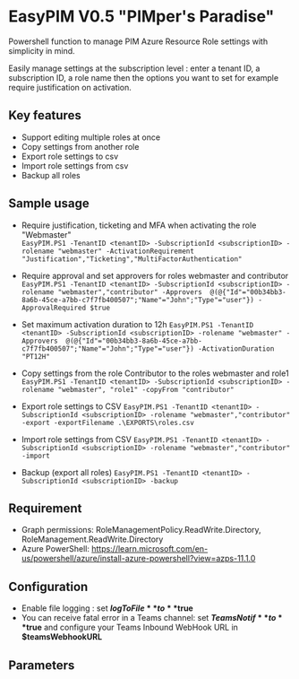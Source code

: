 # EasyPIM V0.5 "PIMper's Paradise"
Powershell function to manage PIM Azure Resource Role settings with simplicity in mind.

Easily manage settings at the subscription level : enter a tenant ID, a subscription ID, a role name 
then the options you want to set for example require justification on activation.

## Key features
- Support editing multiple roles at once
- Copy settings from another role
- Export role settings to csv
- Import role settings from csv
- Backup all roles

## Sample usage
* Require justification, ticketing and MFA when activating the role "Webmaster"  
 ```EasyPIM.PS1 -TenantID <tenantID> -SubscriptionId <subscriptionID> -rolename "webmaster" -ActivationRequirement "Justification","Ticketing","MultiFactorAuthentication"```

* Require approval and set approvers for roles webmaster and contributor  
```EasyPIM.PS1 -TenantID <tenantID> -SubscriptionId <subscriptionID> -rolename "webmaster","contributor" -Approvers  @(@{"Id"="00b34bb3-8a6b-45ce-a7bb-c7f7fb400507";"Name"="John";"Type"="user"}) -ApprovalRequired $true```

* Set maximum activation duration to 12h
```EasyPIM.PS1 -TenantID <tenantID> -SubscriptionId <subscriptionID> -rolename "webmaster" -Approvers  @(@{"Id"="00b34bb3-8a6b-45ce-a7bb-c7f7fb400507";"Name"="John";"Type"="user"}) -ActivationDuration "PT12H"```

* Copy settings from the role Contributor to the roles webmaster and role1
```EasyPIM.PS1 -TenantID <tenantID> -SubscriptionId <subscriptionID> -rolename "webmaster", "role1" -copyFrom "contributor"```

* Export role settings to CSV
```EasyPIM.PS1 -TenantID <tenantID> -SubscriptionId <subscriptionID> -rolename "webmaster","contributor" -export -exportFilename .\EXPORTS\roles.csv```

* Import role settings from CSV
```EasyPIM.PS1 -TenantID <tenantID> -SubscriptionId <subscriptionID> -rolename "webmaster","contributor" -import```

* Backup (export all roles)
```EasyPIM.PS1 -TenantID <tenantID> -SubscriptionId <subscriptionID> -backup```

## Requirement
* Graph permissions: RoleManagementPolicy.ReadWrite.Directory, RoleManagement.ReadWrite.Directory
* Azure PowerShell: https://learn.microsoft.com/en-us/powershell/azure/install-azure-powershell?view=azps-11.1.0

## Configuration
* Enable file logging : set **$logToFile** to **$true**
* You can receive fatal error in a Teams channel: set **$TeamsNotif** to **$true** and configure  your Teams Inbound WebHook URL in **$teamsWebhookURL**

## Parameters